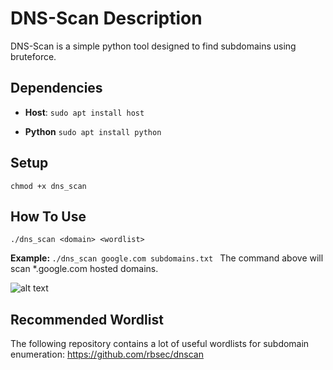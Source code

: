 # DNS-Scan Description
DNS-Scan is a simple python tool designed to find subdomains using bruteforce.

## Dependencies

* <b>Host</b>:
    ```sudo apt install host```
    
* <b>Python</b>
    ```sudo apt install python```

## Setup

```chmod +x dns_scan```

## How To Use

```./dns_scan <domain> <wordlist>```

<b>Example: </b> ```./dns_scan google.com subdomains.txt ```
The command above will scan *.google.com hosted domains.

![alt text](https://i.ibb.co/yN7krfs/running-dns-scan.png)

## Recommended Wordlist

The following repository contains a lot of useful wordlists for subdomain enumeration: https://github.com/rbsec/dnscan
